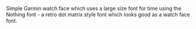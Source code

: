 Simple Garmin watch face which uses a large size font for time using the Nothing font - a retro dot matrix style font which looks good as a watch face font.
